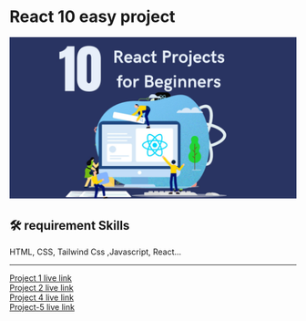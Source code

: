 # React 10 easy project

![Logo](https://github.com/Dev-Rohan1/banner/blob/main/react10.jpg?raw=true)

## 🛠 requirement Skills

HTML, CSS, Tailwind Css ,Javascript, React...

<hr>

[Project 1 live link](https://contact-us-in-react.netlify.app/) <br>
[Project 2 live link](https://dice-game-in-react-js.netlify.app/) <br>
[Project 4 live link](https://profile-card-in-react-js.netlify.app/) <br>
[Project-5 live link](https://random-quote-generator-in-react-js.netlify.app/)

